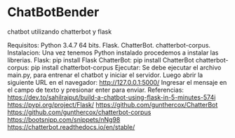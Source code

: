 # ChatBotBender
chatbot utilizando chatterbot y flask


Requisitos:
	Python 3.4.7 64 bits.
	Flask.
	ChatterBot.
	chatterbot-corpus.
Instalacion:
	Una vez tenemos Python instalado procedemos a instalar las librerias.
	Flask: 
		pip install Flask
	ChatterBot: 
		pip install ChatterBot
	chatterbot-corpus:
		pip install chatterbot-corpus
Ejecutar:
	Se debe ejecutar el archivo main.py, para entrenar el chatbot y iniciar el servidor.
	Luego abrir la siguiente URL en el navegador: http://127.0.0.1:5000/
	Ingresar el mensaje en el campo de texto y presionar enter para enviar.
Referencias:
	https://dev.to/sahilrajput/build-a-chatbot-using-flask-in-5-minutes-574i
	https://pypi.org/project/Flask/
	https://github.com/gunthercox/ChatterBot
	https://github.com/gunthercox/chatterbot-corpus
	https://bootsnipp.com/snippets/nNg98
    https://chatterbot.readthedocs.io/en/stable/